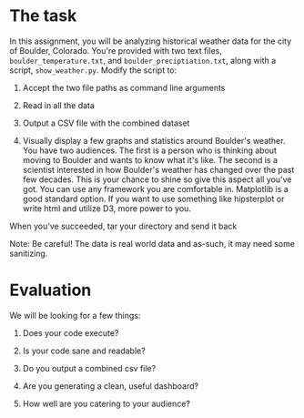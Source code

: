 # The task

In this assignment, you will be analyzing historical weather data for the city of Boulder, Colorado. You're provided with two text files, `boulder_temperature.txt`, and `boulder_preciptiation.txt`, along with a script, `show_weather.py`. Modify the script to:

  1. Accept the two file paths as command line arguments

  2. Read in all the data

  3. Output a CSV file with the combined dataset

  4. Visually display a few graphs and statistics around Boulder's weather. You have two audiences. The first is a person who is thinking about moving to Boulder and wants to know what it's like. The second is a scientist interested in how Boulder's weather has changed over the past few decades. This is your chance to shine so give this aspect all you've got. You can use any framework you are comfortable in. Matplotlib is a good standard option. If you want to use something like hipsterplot or write html and utilize D3, more power to you.

When you've succeeded, tar your directory and send it back

Note: Be careful! The data is real world data and as-such, it may need some sanitizing.

# Evaluation

We will be looking for a few things:

  1. Does your code execute?

  2. Is your code sane and readable?

  3. Do you output a combined csv file?

  4. Are you generating a clean, useful dashboard?

  5. How well are you catering to your audience?
